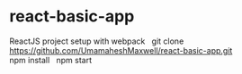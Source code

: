 # react-basic-app
ReactJS project setup with webpack      
git clone https://github.com/UmamaheshMaxwell/react-basic-app.git       
npm install      
npm start    
